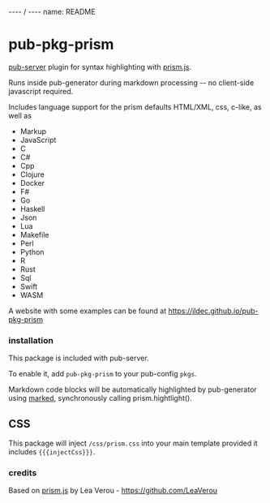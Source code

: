 ---- / ----
name: README

# pub-pkg-prism

[pub-server](https://github.com/jldec/pub-server) plugin for syntax highlighting with [prism.js](https://github.com/LeaVerou/prism.git).

Runs inside pub-generator during markdown processing -- no client-side javascript required.

Includes language support for the prism defaults HTML/XML, css, c-like, as well as

- Markup
- JavaScript
- C
- C#
- Cpp
- Clojure
- Docker
- F#
- Go
- Haskell
- Json
- Lua
- Makefile
- Perl
- Python
- R
- Rust
- Sql
- Swift
- WASM

A website with some examples can be found at https://jldec.github.io/pub-pkg-prism

### installation

This package is included with pub-server.

To enable it, add `pub-pkg-prism` to your pub-config `pkgs`.

Markdown code blocks will be automatically highlighted by pub-generator using [marked](https://marked.js.org/#/USING_ADVANCED.md#options), synchronously calling prism.hightlight().

## CSS

This package will inject `/css/prism.css` into your main template provided it includes `{{{injectCss}}}`.

### credits

Based on [prism.js](https://github.com/LeaVerou/prism.git) by Lea Verou - https://github.com/LeaVerou
